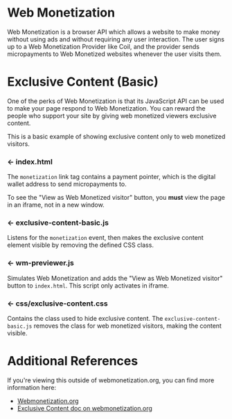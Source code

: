 # Web Monetization

Web Monetization is a browser API which allows a website to make money without using ads and without requiring any user interaction. The user signs up to a Web Monetization Provider like Coil, and the provider sends micropayments to Web Monetized websites whenever the user visits them.

# Exclusive Content (Basic)

One of the perks of Web Monetization is that its JavaScript API can be used to make your page respond to Web Monetization. 
You can reward the people who support your site by giving web monetized viewers exclusive content.

This is a basic example of showing exclusive content only to web monetized visitors.

### ← index.html

The `monetization` link tag contains a payment pointer, which is the digital wallet address to send micropayments to.

To see the "View as Web Monetized visitor" button, you **must** view the page in an iframe, not in a new window.

### ← exclusive-content-basic.js

Listens for the `monetization` event, then makes the exclusive content element visible by removing the defined CSS class.

### ← wm-previewer.js

Simulates Web Monetization and adds the "View as Web Monetized visitor" button to `index.html`. This script only activates in iframe.

### ← css/exclusive-content.css

Contains the class used to hide exclusive content. The `exclusive-content-basic.js` removes the class for web monetized visitors, making the content visible.

# Additional References

If you're viewing this outside of webmonetization.org, you can find more information here:

* [Webmonetization.org](https://webmonetization.org)
* [Exclusive Content doc on webmonetization.org](https://webmonetization.org/docs/exclusive-content)